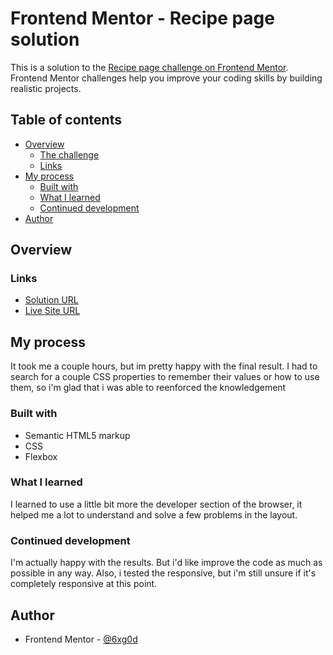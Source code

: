 # Frontend Mentor - Recipe page solution

This is a solution to the [Recipe page challenge on Frontend Mentor](https://www.frontendmentor.io/challenges/recipe-page-KiTsR8QQKm). Frontend Mentor challenges help you improve your coding skills by building realistic projects. 

## Table of contents

- [Overview](#overview)
  - [The challenge](#the-challenge)
  - [Links](#links)
- [My process](#my-process)
  - [Built with](#built-with)
  - [What I learned](#what-i-learned)
  - [Continued development](#continued-development)
- [Author](#author)

## Overview

### Links

- [Solution URL](https://www.frontendmentor.io/solutions/recipe-page-challenge-solution-VSorr8taBq)
- [Live Site URL](https://6xg0d.github.io/recipe-page-challenge/)

## My process

It took me a couple hours, but im pretty happy with the final result. I had to search for a couple CSS properties to remember their values or how to use them, so i'm glad that i was able to reenforced the knowledgement

### Built with

- Semantic HTML5 markup
- CSS
- Flexbox

### What I learned

I learned to use a little bit more the developer section of the browser, it helped me a lot to understand and solve a few problems in the layout.

### Continued development

I'm actually happy with the results. But i'd like improve the code as much as possible in any way. Also, i tested the responsive, but i'm still unsure if it's completely responsive at this point. 

## Author

- Frontend Mentor - [@6xg0d](https://www.frontendmentor.io/profile/6xg0d)
